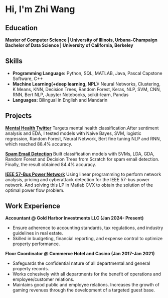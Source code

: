 # Hi, I'm Zhi Wang

## Education
**Master of Computer Science  |   University of Illinois, Urbana-Champaign**   
**Bachelor of Data Science   |   University of California, Berkeley**


## Skills
- **Programming Language:** Python, SQL, MATLAB, Java, Pascal Capstone Software, C++
- **Machine Learning(+deep learning, NPL):** Neural Networks, Clustering, K Means, KNN, Decision Trees, Random Forest, Keras, NLP, SVM, CNN, RNN, Bert NLP, Jupyter Notebooks, scikit-learn, Pandas
- **Languages:** Bilingual in English and Mandarin


## Projects
**[Mental Health Twitter](https://github.com/ZhiWangDS/Mental-Health-Twitter)**
Targets mental health classification.After sentiment analysis and EDA, I tested models with Naive Bayes, SVM, logistic regression, Random Forest, Neural Network, Bert fine tuning NLP and RNN, which reached 88.4% accuracy.

**[Spam Email Detection](https://github.com/ZhiWangDS/Spam-Email-Detection)**
Built classification models with SVMs, LDA, GDA, Random Forest and Decision Trees from Scratch for spam email detection. Finally, the result obtained 84.4% accuracy.

**[IEEE 57-Bus Power Network](https://github.com/ZhiWangDS/IEEE-57-Bus-Power-Network)**
Using linear programming to perform network analysis, pricing and cyberattack detection for the IEEE 57-bus power network. And solving this LP in Matlab CVX to obtain the solution of the optimal power flow problem.
  



## Work Experience 
**Accountant @ Gold Harbor Investments LLC (Jan 2024- Present)**
- Ensure adherence to accounting standards, tax regulations, and industry guidelines in real estate.
- Skilled in budgeting, financial reporting, and expense control to optimize property performance.


**Floor Coordinator @ Commerce Hotel and Casino (Jan 2017-Jan 2021)**
- Safeguards the confidential nature of all departmental and general property records.
- Works cohesively with all departments for the benefit of operations and employee/customer relations.
- Maintains good public and employee relations. Increases the growth of gaming revenues through the development of a targeted guest base.

